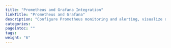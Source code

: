 ```yaml
---
title: "Prometheus and Grafana Integration"
linkTitle: "Prometheus and Grafana"
description: "Configure Prometheus monitoring and alerting, visualize data with Grafana"
categories:
pageintoc: ""
tags:
weight: "6"
---
```


<!--# Prometheus Integration -->
